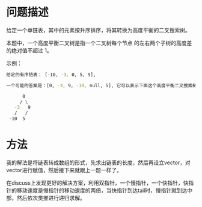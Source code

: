# 问题描述

给定一个单链表，其中的元素按升序排序，将其转换为高度平衡的二叉搜索树。

本题中，一个高度平衡二叉树是指一个二叉树每个节点 的左右两个子树的高度差的绝对值不超过 1。

示例：
```bash
给定的有序链表： [-10, -3, 0, 5, 9],

一个可能的答案是：[0, -3, 9, -10, null, 5], 它可以表示下面这个高度平衡二叉搜索树：

      0
     / \
   -3   9
   /   /
 -10  5
```

# 方法

我的解法是将链表转成数组的形式，先求出链表的长度，然后再设立vector，对vector进行赋值，然后接下来就跟上一题一样了。

在discuss上发现更好的解决方案，利用双指针，一个慢指针，一个快指针，快指针的移动速度是慢指针的移动速度的两倍，当快指针到达tail时，慢指针就到达中部，然后依次类推进行递归求解。